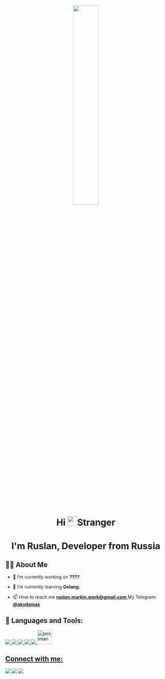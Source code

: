 

<h1 align="center"><img width="40%" height="auto" src="https://media.giphy.com/media/M9gbBd9nbDrOTu1Mqx/giphy.gif" height="125px"/></a>

<h1 align="center">Hi <img src="https://raw.githubusercontent.com/MartinHeinz/MartinHeinz/master/wave.gif" width="30px">Stranger</h1>
<h1 align="center">I'm Ruslan, Developer from Russia </h1>



## 🙋‍♂️ About Me

- 🔭 I’m currently working on **????**

- 🌱 I’m currently learning **Golang.**

- 📫 How to reach me **ruslan.markin.work@gmail.com**,My Telegram: **[@akvdamas](https://t.me/akvdamas)**

## 🚀 Languages and Tools:

<p align="left"> 
    <a href="" target="_blank"> <img src="https://img.icons8.com/external-tal-revivo-tritone-tal-revivo/48/000000/external-rust-is-a-multi-paradigm-system-programming-language-logo-tritone-tal-revivo.png"/> </a>
    <a href="" target="_blank"> <img src="https://img.icons8.com/color/48/000000/swift.png"/> </a>
    <a href="" target="_blank"> <img src="https://img.icons8.com/color/48/000000/swiftui.png"/> </a> 
    <a href="https://developer.mozilla.org/en-US/docs/Web/JavaScript" target="_blank"> <img src="https://img.icons8.com/ios-filled/48/000000/solidity.png"/> </a>
  <a href="https://firebase.google.com/" target="_blank"> <img src="https://img.icons8.com/color/48/000000/firebase.png"/> </a> 
    <a href="https://postman.com" target="_blank"> <img src="https://www.vectorlogo.zone/logos/getpostman/getpostman-icon.svg" alt="postman" width="45" 
</p>

<!-- [![React Badge](https://img.shields.io/badge/-React-61DBFB?style=for-the-badge&labelColor=black&logo=react&logoColor=61DBFB)](#)  [![Javascript Badge](https://img.shields.io/badge/-Javascript-F0DB4F?style=for-the-badge&labelColor=black&logo=javascript&logoColor=F0DB4F)](#) [![Typescript Badge](https://img.shields.io/badge/-Typescript-007acc?style=for-the-badge&labelColor=black&logo=typescript&logoColor=007acc)](#) [![Nodejs Badge](https://img.shields.io/badge/-Nodejs-3C873A?style=for-the-badge&labelColor=black&logo=node.js&logoColor=3C873A)](#) [![GraphQL Badge](https://img.shields.io/badge/-GraphQl-e535ab?style=for-the-badge&labelColor=black&logo=node.js&logoColor=e535ab)](#) -->
<br/>

## Connect with me:
<p align="left">

<a href = "https://www.linkedin.com/in/ruslan-markin-41282b227"><img src="https://img.icons8.com/fluent/48/000000/linkedin.png"/></a>
<a href = "https://www.twitter.com/akudamams/"><img src="https://img.icons8.com/fluent/48/000000/twitter.png"/></a>
<a href = "https://www.instagram.com/akvdama/"><img src="https://img.icons8.com/fluent/48/000000/instagram-new.png"/></a>
<!-- <a href = "https://www.youtube.com/channel/UC-NXT1lYAOPa3lrgWXqvuHA"><img src="https://img.icons8.com/color/48/000000/youtube-play.png"/></a> -->

</p>
